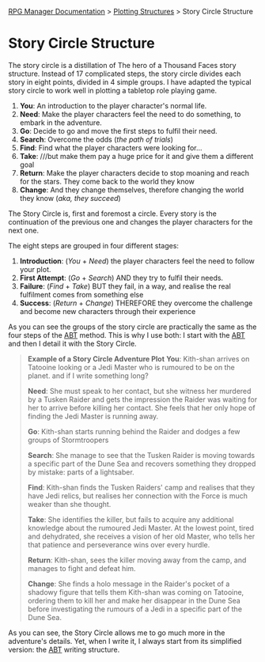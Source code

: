 [RPG Manager Documentation](../index.md) >
[Plotting Structures](0-index.md) >
Story Circle Structure

# Story Circle Structure

The story circle is a distillation of The hero of a Thousand Faces story structure. Instead of 17 complicated steps, 
the story circle divides each story in eight points, divided in 4 simple groups. I have adapted the typical story 
circle to work well in plotting a tabletop role playing game.

1. **You**: An introduction to the player character's normal life.
2. **Need**: Make the player characters feel the need to do something, to embark in the adventure.
3. **Go**: Decide to go and move the first steps to fulfil their need.
4. **Search**: Overcome the odds (*the path of trials*)
5. **Find**: Find what the player characters were looking for...
6. **Take**: ///but make them pay a huge price for it and give them a different goal
7. **Return**: Make the player characters decide to stop moaning and reach for the stars. They come back to the 
world they know
8. **Change**: And they change themselves, therefore changing the world they know (*aka, they succeed*)

The Story Circle is, first and foremost a circle. Every story is the continuation of the previous one and changes the 
player characters for the next one.

The eight steps are grouped in four different stages:

1. **Introduction**: (*You* + *Need*) the player characters feel the need to follow your plot.
2. **First Attempt**: (*Go* + *Search*) AND they try to fulfil their needs.
3. **Failure**: (*Find* + *Take*) BUT they fail, in a way, and realise the real fulfilment comes from something else
4. **Success**: (*Return* + *Change*) THEREFORE they overcome the challenge and become new characters through their 
experience

As you can see the groups of the story circle are practically the same as the four steps of the [ABT](ABT.md) method. 
This is why I use both: I start with the [ABT](ABT.md) and then I detail it with the Story Circle.

> **Example of a Story Circle Adventure Plot**
> **You**: Kith-shan arrives on Tatooine looking or a Jedi Master who is
	rumoured to be on the planet. and if I write something long?
> 
> **Need**: She must speak to her contact, but she witness her murdered by a Tusken Raider and gets the impression 
> the Raider was waiting for her to arrive before killing her contact. She feels that her only hope of finding the 
> Jedi Master is running away.
> 
> **Go**: Kith-shan starts running behind the Raider and dodges a few groups of Stormtroopers
> 
> **Search**: She manage to see that the Tusken Raider is moving towards a specific part of the Dune Sea and recovers 
> something they dropped by mistake: parts of a lightsaber.
> 
> **Find**: Kith-shan finds the Tusken Raiders' camp and realises that they have Jedi relics, but realises her 
> connection with the Force is much weaker than she thought.
> 
> **Take**: She identifies the killer, but fails to acquire any additional knowledge about the rumoured Jedi Master. 
> At the lowest point, tired and dehydrated, she receives a vision of her old Master, who tells her that patience 
> and perseverance wins over every hurdle.
> 
> **Return**: Kith-shan, sees the killer moving away from the camp, and manages to fight and defeat him.
> 
> **Change**: She finds a holo message in the Raider's pocket of a shadowy figure that tells them Kith-shan was coming 
> on Tatooine, ordering them to kill her and make her disappear in the Dune Sea before investigating the rumours of a 
> Jedi in a specific part of the Dune Sea.

As you can see, the Story Circle allows me to go much more in the adventure's details. Yet, when I write it, I always 
start from its simplified version: the [ABT](ABT.md) writing structure.
